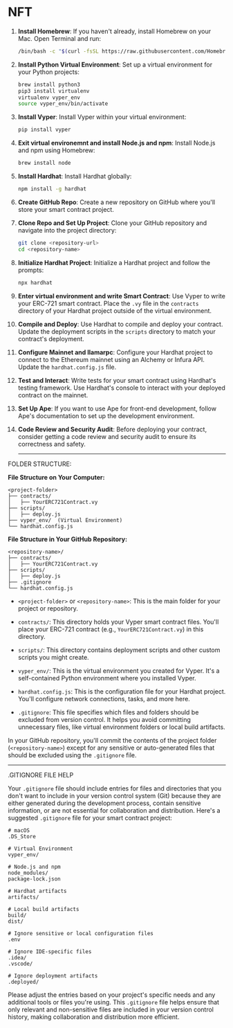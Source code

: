 # NFT

1. **Install Homebrew**:
   If you haven't already, install Homebrew on your Mac. Open Terminal and run:
   ```bash
   /bin/bash -c "$(curl -fsSL https://raw.githubusercontent.com/Homebrew/install/HEAD/install.sh)"
   ```

2. **Install Python Virtual Environment**:
   Set up a virtual environment for your Python projects:
   ```bash
   brew install python3
   pip3 install virtualenv
   virtualenv vyper_env
   source vyper_env/bin/activate
   ```

3. **Install Vyper**:
   Install Vyper within your virtual environment:
   ```bash
   pip install vyper
   ```

4. **Exit virtual environemnt and install Node.js and npm**:
   Install Node.js and npm using Homebrew:
   ```bash
   brew install node
   ```

5. **Install Hardhat**:
   Install Hardhat globally:
   ```bash
   npm install -g hardhat
   ```

6. **Create GitHub Repo**:
   Create a new repository on GitHub where you'll store your smart contract project.

7. **Clone Repo and Set Up Project**:
   Clone your GitHub repository and navigate into the project directory:
   ```bash
   git clone <repository-url>
   cd <repository-name>
   ```

8. **Initialize Hardhat Project**:
   Initialize a Hardhat project and follow the prompts:
   ```bash
   npx hardhat
   ```

9. **Enter virtual environment and write Smart Contract**:
   Use Vyper to write your ERC-721 smart contract. Place the `.vy` file in the `contracts` directory of your Hardhat project outside of the virtual environment.

10. **Compile and Deploy**:
    Use Hardhat to compile and deploy your contract. Update the deployment scripts in the `scripts` directory to match your contract's deployment.

11. **Configure Mainnet and llamarpc**:
    Configure your Hardhat project to connect to the Ethereum mainnet using an Alchemy or Infura API. Update the `hardhat.config.js` file.

12. **Test and Interact**:
    Write tests for your smart contract using Hardhat's testing framework. Use Hardhat's console to interact with your deployed contract on the mainnet.

13. **Set Up Ape**:
    If you want to use Ape for front-end development, follow Ape's documentation to set up the development environment.

14. **Code Review and Security Audit**:
    Before deploying your contract, consider getting a code review and security audit to ensure its correctness and safety.

    ----------------------------------------------------

FOLDER STRUCTURE:


**File Structure on Your Computer:**
```
<project-folder>
├── contracts/
│   ├── YourERC721Contract.vy
├── scripts/
│   ├── deploy.js
├── vyper_env/  (Virtual Environment)
└── hardhat.config.js
```

**File Structure in Your GitHub Repository:**
```
<repository-name>/
├── contracts/
│   ├── YourERC721Contract.vy
├── scripts/
│   ├── deploy.js
├── .gitignore
└── hardhat.config.js
```


- `<project-folder>` or `<repository-name>`: This is the main folder for your project or repository.

- `contracts/`: This directory holds your Vyper smart contract files. You'll place your ERC-721 contract (e.g., `YourERC721Contract.vy`) in this directory.

- `scripts/`: This directory contains deployment scripts and other custom scripts you might create.

- `vyper_env/`: This is the virtual environment you created for Vyper. It's a self-contained Python environment where you installed Vyper.

- `hardhat.config.js`: This is the configuration file for your Hardhat project. You'll configure network connections, tasks, and more here.

- `.gitignore`: This file specifies which files and folders should be excluded from version control. It helps you avoid committing unnecessary files, like virtual environment folders or local build artifacts.

In your GitHub repository, you'll commit the contents of the project folder (`<repository-name>`) except for any sensitive or auto-generated files that should be excluded using the `.gitignore` file.

----------------------------------------------------

.GITIGNORE FILE HELP

Your `.gitignore` file should include entries for files and directories that you don't want to include in your version control system (Git) because they are either generated during the development process, contain sensitive information, or are not essential for collaboration and distribution. Here's a suggested `.gitignore` file for your smart contract project:

```
# macOS
.DS_Store

# Virtual Environment
vyper_env/

# Node.js and npm
node_modules/
package-lock.json

# Hardhat artifacts
artifacts/

# Local build artifacts
build/
dist/

# Ignore sensitive or local configuration files
.env

# Ignore IDE-specific files
.idea/
.vscode/

# Ignore deployment artifacts
.deployed/
```

Please adjust the entries based on your project's specific needs and any additional tools or files you're using. This `.gitignore` file helps ensure that only relevant and non-sensitive files are included in your version control history, making collaboration and distribution more efficient.

